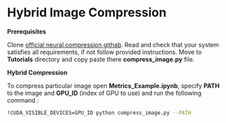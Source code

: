 # Hybrid Image Compression

**Prerequisites**

Clone [official neural compression githab](https://github.com/facebookresearch/NeuralCompression). Read and check that your system satisfies all requirements, if not follow provided instructions. Move to **Tutorials** directory and copy paste there **compress_image.py** file. 

**Hybrid Compression**

To compress particular image open **Metrics_Example.ipynb**, specify **PATH** to the image and **GPU_ID** (index of GPU to use) and run the following command :

```bash
!CUDA_VISIBLE_DEVICES=GPU_ID python compress_image.py --PATH
```
